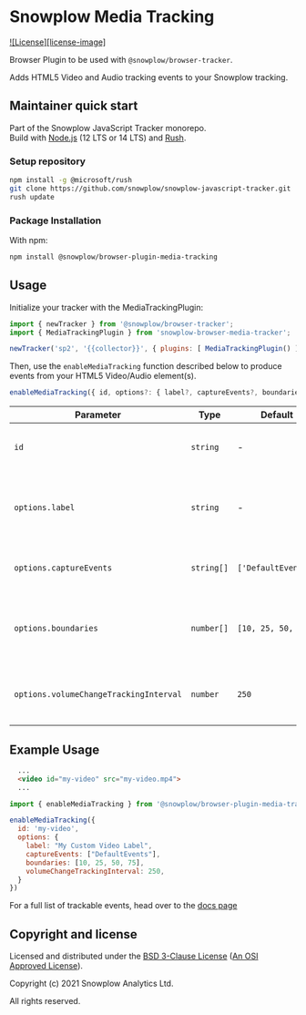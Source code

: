 # Snowplow Media Tracking

[![License][license-image]](LICENSE)

Browser Plugin to be used with `@snowplow/browser-tracker`.

Adds HTML5 Video and Audio tracking events to your Snowplow tracking.

## Maintainer quick start

Part of the Snowplow JavaScript Tracker monorepo.  
Build with [Node.js](https://nodejs.org/en/) (12 LTS or 14 LTS) and [Rush](https://rushjs.io/).

### Setup repository

```bash
npm install -g @microsoft/rush 
git clone https://github.com/snowplow/snowplow-javascript-tracker.git
rush update
```

### Package Installation

With npm:

```bash
npm install @snowplow/browser-plugin-media-tracking
```

## Usage

Initialize your tracker with the MediaTrackingPlugin:

```js
import { newTracker } from '@snowplow/browser-tracker';
import { MediaTrackingPlugin } from 'snowplow-browser-media-tracker';

newTracker('sp2', '{{collector}}', { plugins: [ MediaTrackingPlugin() ] }); // Also stores reference at module level
```

Then, use the `enableMediaTracking` function described below to produce events from your HTML5 Video/Audio element(s).

```js
enableMediaTracking({ id, options?: { label?, captureEvents?, boundaries?, volumeChangeTrackingInterval? } })
```

| Parameter                              | Type       | Default             | Description                                               | Required |
| -------------------------------------- | ---------- | ------------------- | --------------------------------------------------------- | -------- |
| `id`                                   | `string`   | -                   | The HTML id attribute of the media element                | Yes      |
| `options.label`                        | `string`   | -                   | An identifiable custom label sent with the event          | No       |
| `options.captureEvents`                | `string[]` | `['DefaultEvents']` | The name(s) of the events to capture                      | No       |
| `options.boundaries`                   | `number[]` | `[10, 25, 50, 75]`  | The progress percentages to fire an event at (if enabled) | No       |
| `options.volumeChangeTrackingInterval` | `number`   | `250`               | The rate at which volume events can be sent               | No       |

## Example Usage

```html
  ...
  <video id="my-video" src="my-video.mp4">
  ...
```

```js
import { enableMediaTracking } from '@snowplow/browser-plugin-media-tracking'

enableMediaTracking({
  id: 'my-video',
  options: {
    label: "My Custom Video Label",
    captureEvents: ["DefaultEvents"],
    boundaries: [10, 25, 50, 75],
    volumeChangeTrackingInterval: 250,
  }
})
```

 For a full list of trackable events, head over to the [docs page](https://docs.snowplowanalytics.com/docs/collecting-data/collecting-from-own-applications/javascript-trackers/browser-tracker/browser-tracker-v3-reference/media-tracking/)

## Copyright and license

Licensed and distributed under the [BSD 3-Clause License](LICENSE) ([An OSI Approved License][osi]).

Copyright (c) 2021 Snowplow Analytics Ltd.

All rights reserved.

[docs]: https://docs.snowplowanalytics.com/docs/collecting-data/collecting-from-own-applications/javascript-tracker/
[osi]: https://opensource.org/licenses/BSD-3-Clause
